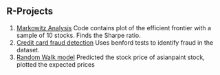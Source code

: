 ## R-Projects
1. [Markowitz Analysis](https://github.com/SaiSriDatta/R-Projects/blob/main/Markowitz%20analysis.R) Code contains plot of the efficient frontier with a sample of 10 stocks. Finds the Sharpe ratio. 
2. [Credit card fraud detection](https://github.com/SaiSriDatta/R-Projects/blob/main/Benford's%20law%2C%20Random%20forests.R) Uses benford tests to identify fraud in the dataset.
3. [Random Walk model](https://github.com/SaiSriDatta/R-Projects/blob/main/Random%20walk.R) Predicted the stock price of asianpaint stock, plotted the expected prices
   
